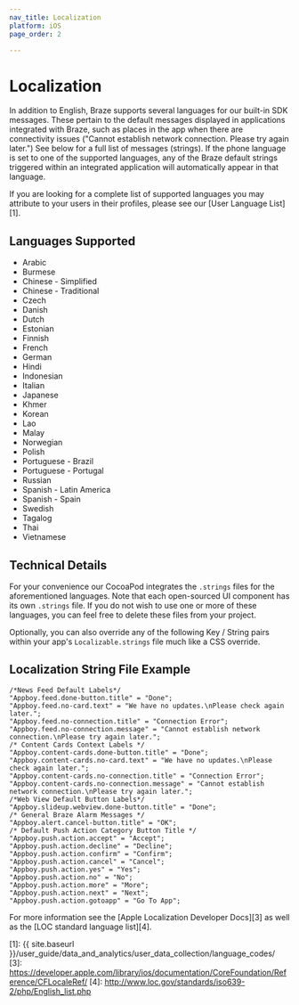 ```yaml
---
nav_title: Localization
platform: iOS
page_order: 2

---
```

# Localization

In addition to English, Braze supports several languages for our built-in SDK messages. These pertain to the default messages displayed in applications integrated with Braze, such as places in the app when there are connectivity issues ("Cannot establish network connection. Please try again later.") See below for a full list of messages (strings). If the phone language is set to one of the supported languages, any of the Braze default strings triggered within an integrated application will automatically appear in that language.

If you are looking for a complete list of supported languages you may attribute to your users in their profiles, please see our [User Language List][1].

## Languages Supported
- Arabic
- Burmese
- Chinese - Simplified
- Chinese - Traditional
- Czech
- Danish
- Dutch
- Estonian
- Finnish
- French
- German
- Hindi
- Indonesian
- Italian
- Japanese
- Khmer
- Korean
- Lao
- Malay
- Norwegian
- Polish
- Portuguese - Brazil
- Portuguese - Portugal
- Russian
- Spanish - Latin America
- Spanish - Spain
- Swedish
- Tagalog
- Thai
- Vietnamese

## Technical Details

For your convenience our CocoaPod integrates the `.strings` files for the aforementioned languages. Note that each open-sourced UI component has its own `.strings` file. If you do not wish to use one or more of these languages, you can feel free to delete these files from your project.

Optionally, you can also override any of the following Key / String pairs within your app's `Localizable.strings` file much like a CSS override.

## Localization String File Example

```objc
/*News Feed Default Labels*/
"Appboy.feed.done-button.title" = "Done";
"Appboy.feed.no-card.text" = "We have no updates.\nPlease check again later.";
"Appboy.feed.no-connection.title" = "Connection Error";
"Appboy.feed.no-connection.message" = "Cannot establish network connection.\nPlease try again later.";
/* Content Cards Context Labels */
"Appboy.content-cards.done-button.title" = "Done";
"Appboy.content-cards.no-card.text" = "We have no updates.\nPlease check again later.";
"Appboy.content-cards.no-connection.title" = "Connection Error";
"Appboy.content-cards.no-connection.message" = "Cannot establish network connection.\nPlease try again later.";
/*Web View Default Button Labels*/
"Appboy.slideup.webview.done-button.title" = "Done";
/* General Braze Alarm Messages */
"Appboy.alert.cancel-button.title" = "OK";
/* Default Push Action Category Button Title */
"Appboy.push.action.accept" = "Accept";
"Appboy.push.action.decline" = "Decline";
"Appboy.push.action.confirm" = "Confirm";
"Appboy.push.action.cancel" = "Cancel";
"Appboy.push.action.yes" = "Yes";
"Appboy.push.action.no" = "No";
"Appboy.push.action.more" = "More";
"Appboy.push.action.next" = "Next";
"Appboy.push.action.gotoapp" = "Go To App";
```

For more information see the [Apple Localization Developer Docs][3] as well as the [LOC standard language list][4].

[1]: {{ site.baseurl }}/user_guide/data_and_analytics/user_data_collection/language_codes/
[3]: https://developer.apple.com/library/ios/documentation/CoreFoundation/Reference/CFLocaleRef/
[4]: http://www.loc.gov/standards/iso639-2/php/English_list.php
